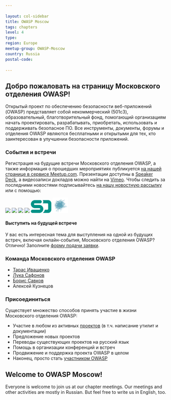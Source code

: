 ```yaml
---

layout: col-sidebar
title: OWASP Moscow
tags: chapters
level: 4
type: 
region: Europe
meetup-group: OWASP-Moscow
country: Russia
postal-code: 

---
```


<!-- rebuild 13 -->
## Добро пожаловать на страницу Московского отделения OWASP!

Открытый проект по обеспечению безопасности веб-приложений (OWASP) представляет собой некоммерческий (501c3), образовательный, благотворительный фонд, помогающий организациям начать проектировать, разрабатывать, приобретать, использовать и поддерживать безопасное ПО. Все инструменты, документы, форумы и отделения OWASP являются бесплатными и открытыми для тех, кто заинтересован в улучшении безопасности приложений.

### События и встречи

Регистрация на будущие встречи Московского отделения OWASP, а также информация о прошедших мероприятиях публикуется [на нашей странице в сервисе Meetup.com](https://www.meetup.com/OWASP-Moscow/). Презентации доступны в [Speaker Deck](https://speakerdeck.com/owaspmoscow), а видеозаписи докладов можно найти на [Vimeo](https://vimeo.com/owaspmoscow). Чтобы следить за последними новостями подписывайтесь [на нашу новостную рассылку](https://groups.google.com/a/owasp.org/group/moscow-chapter/subscribe) или с помощью:

[![](/assets/images/Meetup_48.png)](https://www.meetup.com/OWASP-Moscow/)
[![](/assets/images/Twitter48.png)](https://twitter.com/owasp_moscow)
[![](/assets/images/Telegram_48.png)](https://t.me/OWASP_RU)
[![](/assets/images/Vimeo_48.png)](https://vimeo.com/owaspmoscow)
[![](/assets/images/64px-Speakerdeck_48.png)](https://speakerdeck.com/owaspmoscow)
[![](/assets/images/habr48.png)](https://habr.com/ru/company/owasp/)

#### Выступить на будущей встрече

У вас есть интересная тема для выступления на одной из будущих встреч, включая онлайн-события, Московского отделения OWASP? Отлично! Заполните [форму подачи заявки](https://forms.gle/TbVyXNdobSKMSMZ29).
 
### Команда Московского отделения OWASP

* [Тарас Иващенко](mailto:taras.ivaschenko@owasp.org)
* [Лука Сафонов](mailto:luka.safonov@owasp.org)
* [Борис Савков](mailto:boris.savkov@owasp.org)
* Алексей Кузнецов

### Присоединиться

Существует множество способов принять участие в жизни Московского отделения OWASP:

* Участие в любом из активных [проектов](https://owasp.org/projects/) (в т.ч. написание утилит и документации)
* Предложение новых проектов
* Переводы существующих проектов на русский язык
* Помощь в организации конференций и встреч
* Продвижение и поддержка проекта OWASP в целом
* Наконец, просто стать [участником OWASP](https://owasp.org/membership/)

## Welcome to OWASP Moscow!

Everyone is welcome to join us at our chapter meetings. Our meetings and other activities are mostly in Russian. But feel free to write us in English, too.
